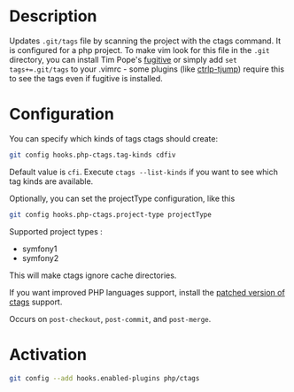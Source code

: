 # Description

Updates `.git/tags` file by scanning the project with the ctags command. It is
configured for a php project. To make vim look for this file in the `.git`
directory, you can install Tim Pope's [fugitive][1] or simply add
`set tags+=.git/tags` to your .vimrc - some plugins (like [ctrlp-tjump][2])
require this to see the tags even if fugitive is installed.

# Configuration

You can specify which kinds of tags ctags should create:

```sh
git config hooks.php-ctags.tag-kinds cdfiv
```

Default value is `cfi`. Execute `ctags --list-kinds` if you want to see which
tag kinds are available.

Optionally, you can set the projectType configuration, like this

```sh
git config hooks.php-ctags.project-type projectType
```

Supported project types :

- symfony1
- symfony2

This will make ctags ignore cache directories.

If you want improved PHP languages support, install the [patched version of ctags][3]
support.

Occurs on `post-checkout`, `post-commit`, and `post-merge`.

# Activation

```sh
git config --add hooks.enabled-plugins php/ctags
```
[2]: https://github.com/tpope/vim-fugitive
[3]: https://github.com/ivalkeen/vim-ctrlp-tjump
[1]: https://github.com/shawncplus/phpcomplete.vim/wiki/Patched-ctags
